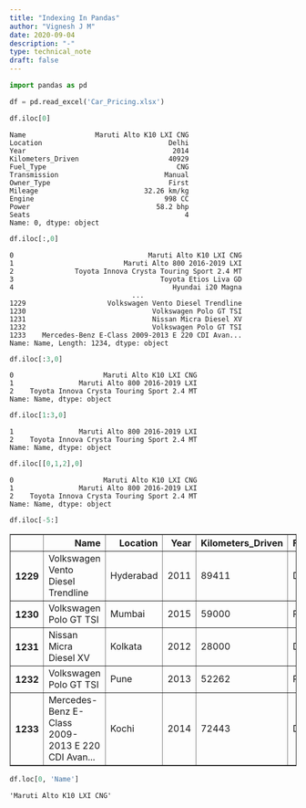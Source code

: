 ```yaml
---
title: "Indexing In Pandas"
author: "Vignesh J M"
date: 2020-09-04
description: "-"
type: technical_note
draft: false
---
```


```python
import pandas as pd
```


```python
df = pd.read_excel('Car_Pricing.xlsx')
```


```python
df.iloc[0]
```




    Name                 Maruti Alto K10 LXI CNG
    Location                               Delhi
    Year                                    2014
    Kilometers_Driven                      40929
    Fuel_Type                                CNG
    Transmission                          Manual
    Owner_Type                             First
    Mileage                          32.26 km/kg
    Engine                                998 CC
    Power                               58.2 bhp
    Seats                                      4
    Name: 0, dtype: object




```python
df.iloc[:,0]
```




    0                                 Maruti Alto K10 LXI CNG
    1                           Maruti Alto 800 2016-2019 LXI
    2               Toyota Innova Crysta Touring Sport 2.4 MT
    3                                    Toyota Etios Liva GD
    4                                       Hyundai i20 Magna
                                  ...                        
    1229                    Volkswagen Vento Diesel Trendline
    1230                               Volkswagen Polo GT TSI
    1231                               Nissan Micra Diesel XV
    1232                               Volkswagen Polo GT TSI
    1233    Mercedes-Benz E-Class 2009-2013 E 220 CDI Avan...
    Name: Name, Length: 1234, dtype: object




```python
df.iloc[:3,0]
```




    0                      Maruti Alto K10 LXI CNG
    1                Maruti Alto 800 2016-2019 LXI
    2    Toyota Innova Crysta Touring Sport 2.4 MT
    Name: Name, dtype: object




```python
df.iloc[1:3,0]
```




    1                Maruti Alto 800 2016-2019 LXI
    2    Toyota Innova Crysta Touring Sport 2.4 MT
    Name: Name, dtype: object




```python
df.iloc[[0,1,2],0]
```




    0                      Maruti Alto K10 LXI CNG
    1                Maruti Alto 800 2016-2019 LXI
    2    Toyota Innova Crysta Touring Sport 2.4 MT
    Name: Name, dtype: object




```python
df.iloc[-5:]
```




<div>
<style scoped>
    .dataframe tbody tr th:only-of-type {
        vertical-align: middle;
    }

    .dataframe tbody tr th {
        vertical-align: top;
    }

    .dataframe thead th {
        text-align: right;
    }
</style>
<table border="1" class="dataframe">
  <thead>
    <tr style="text-align: right;">
      <th></th>
      <th>Name</th>
      <th>Location</th>
      <th>Year</th>
      <th>Kilometers_Driven</th>
      <th>Fuel_Type</th>
      <th>Transmission</th>
      <th>Owner_Type</th>
      <th>Mileage</th>
      <th>Engine</th>
      <th>Power</th>
      <th>Seats</th>
    </tr>
  </thead>
  <tbody>
    <tr>
      <th>1229</th>
      <td>Volkswagen Vento Diesel Trendline</td>
      <td>Hyderabad</td>
      <td>2011</td>
      <td>89411</td>
      <td>Diesel</td>
      <td>Manual</td>
      <td>First</td>
      <td>20.54 kmpl</td>
      <td>1598 CC</td>
      <td>103.6 bhp</td>
      <td>5.0</td>
    </tr>
    <tr>
      <th>1230</th>
      <td>Volkswagen Polo GT TSI</td>
      <td>Mumbai</td>
      <td>2015</td>
      <td>59000</td>
      <td>Petrol</td>
      <td>Automatic</td>
      <td>First</td>
      <td>17.21 kmpl</td>
      <td>1197 CC</td>
      <td>103.6 bhp</td>
      <td>5.0</td>
    </tr>
    <tr>
      <th>1231</th>
      <td>Nissan Micra Diesel XV</td>
      <td>Kolkata</td>
      <td>2012</td>
      <td>28000</td>
      <td>Diesel</td>
      <td>Manual</td>
      <td>First</td>
      <td>23.08 kmpl</td>
      <td>1461 CC</td>
      <td>63.1 bhp</td>
      <td>5.0</td>
    </tr>
    <tr>
      <th>1232</th>
      <td>Volkswagen Polo GT TSI</td>
      <td>Pune</td>
      <td>2013</td>
      <td>52262</td>
      <td>Petrol</td>
      <td>Automatic</td>
      <td>Third</td>
      <td>17.2 kmpl</td>
      <td>1197 CC</td>
      <td>103.6 bhp</td>
      <td>5.0</td>
    </tr>
    <tr>
      <th>1233</th>
      <td>Mercedes-Benz E-Class 2009-2013 E 220 CDI Avan...</td>
      <td>Kochi</td>
      <td>2014</td>
      <td>72443</td>
      <td>Diesel</td>
      <td>Automatic</td>
      <td>First</td>
      <td>10.0 kmpl</td>
      <td>2148 CC</td>
      <td>170 bhp</td>
      <td>5.0</td>
    </tr>
  </tbody>
</table>
</div>




```python
df.loc[0, 'Name']
```




    'Maruti Alto K10 LXI CNG'


